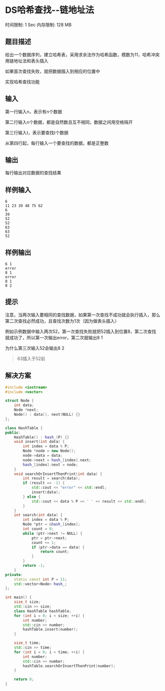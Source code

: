 # DS哈希查找--链地址法
时间限制: 1 Sec  内存限制: 128 MB

## 题目描述
给出一个数据序列，建立哈希表，采用求余法作为哈希函数，模数为11，哈希冲突用链地址法和表头插入

如果首次查找失败，就把数据插入到相应的位置中

实现哈希查找功能

## 输入
第一行输入n，表示有n个数据

第二行输入n个数据，都是自然数且互不相同，数据之间用空格隔开

第三行输入t，表示要查找t个数据

从第四行起，每行输入一个要查找的数据，都是正整数

## 输出
每行输出对应数据的查找结果

## 样例输入
    6
    11 23 39 48 75 62
    6
    39
    52
    52
    63
    63
    52

## 样例输出
    6 1
    error
    8 1
    error
    8 1
    8 2

## 提示
注意，当两次输入要相同的查找数据，如果第一次查找不成功就会执行插入，那么第二次查找必然成功，且查找次数为1次（因为做表头插入）

例如示例数据中输入两次52，第一次查找失败就把52插入到位置8，第二次查找就成功了，所以第一次输出error，第二次就输出8 1

为什么第三次输入52会输出8 2

> 63插入于52前

## 解决方案
``` cpp
#include <iostream>
#include <vector>

struct Node {
    int data;
    Node *next;
    Node() : data(), next(NULL) {}
};

class HashTable {
public:
    HashTable() : hash_(P) {}
    void insert(int data) {
        int index = data % P;
        Node *node = new Node();
        node->data = data;
        node->next = hash_[index].next;
        hash_[index].next = node;
    }
    void searchOrInsertThenPrint(int data) {
        int result = search(data);
        if (result == -1) {
            std::cout << "error" << std::endl;
            insert(data);
        } else {
            std::cout << data % P << ' ' << result << std::endl;
        }
    }
    int search(int data) {
        int index = data % P;
        Node *ptr = &hash_[index];
        int count = 0;
        while (ptr->next != NULL) {
            ptr = ptr->next;
            count += 1;
            if (ptr->data == data) {
                return count;
            }
        }
        return -1;
    }
private:
    static const int P = 11;
    std::vector<Node> hash_;
};

int main() {
    size_t size;
    std::cin >> size;
    class HashTable hashTable;
    for (int i = 0; i < size; ++i) {
        int number;
        std::cin >> number;
        hashTable.insert(number);
    }

    size_t time;
    std::cin >> time;
    for (int i = 0; i < time; ++i) {
        int number;
        std::cin >> number;
        hashTable.searchOrInsertThenPrint(number);
    }

    return 0;
}

```
